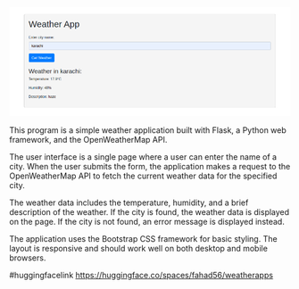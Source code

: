 ![Alt text](weatherapp.png)

This program is a simple weather application built with Flask, a Python web framework, and the OpenWeatherMap API.

The user interface is a single page where a user can enter the name of a city. When the user submits the form, the application makes a request to the OpenWeatherMap API to fetch the current weather data for the specified city.

The weather data includes the temperature, humidity, and a brief description of the weather. If the city is found, the weather data is displayed on the page. If the city is not found, an error message is displayed instead.

The application uses the Bootstrap CSS framework for basic styling. The layout is responsive and should work well on both desktop and mobile browsers.

#huggingfacelink
https://huggingface.co/spaces/fahad56/weatherapps

